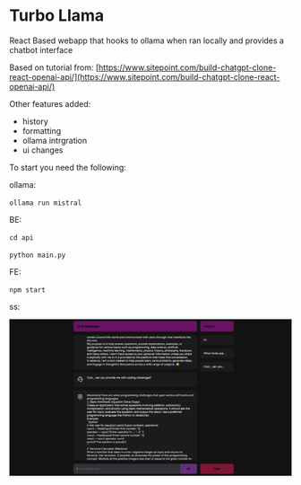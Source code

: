 # Turbo Llama

React Based webapp that hooks to ollama when ran locally and provides a chatbot interface

Based on tutorial from: [https://www.sitepoint.com/build-chatgpt-clone-react-openai-api/](https://www.sitepoint.com/build-chatgpt-clone-react-openai-api/)

Other features added:

- history
- formatting
- ollama intrgration
- ui changes

To start you need the following:

ollama:

`ollama run mistral`


BE:

`cd api`

`python main.py`


FE: 

`npm start`


ss:

![example](demo/app.png)

